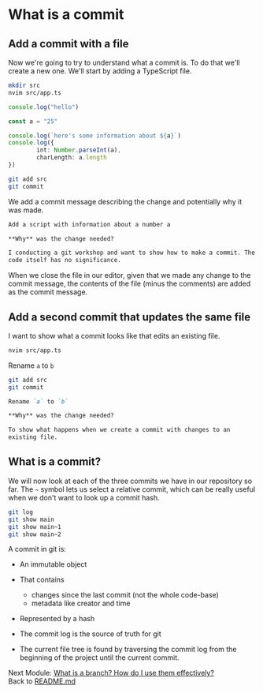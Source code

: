 # What is a commit

## Add a commit with a file

Now we're going to try to understand what a commit is. To do that we'll create
a new one. We'll start by adding a TypeScript file.

```sh
mkdir src
nvim src/app.ts
```

```typescript
console.log("hello")

const a = "25"

console.log(`here's some information about ${a}`)
console.log({
        int: Number.parseInt(a),
        charLength: a.length
})
```

```sh
git add src
git commit
```

We add a commit message describing the change and potentially why it was made.

```markdown
Add a script with information about a number a

**Why** was the change needed?

I conducting a git workshop and want to show how to make a commit. The
code itself has no significance.
```

When we close the file in our editor, given that we made any change to the
commit message, the contents of the file (minus the comments) are added as
the commit message.

## Add a second commit that updates the same file

I want to show what a commit looks like that edits an existing file.

```sh
nvim src/app.ts
```

Rename `a` to `b`

```sh
git add src
git commit
```

```markdown
Rename `a` to `b`

**Why** was the change needed?

To show what happens when we create a commit with changes to an
existing file.
```

## What is a commit?

We will now look at each of the three commits we have in our repository so far.
The `~` symbol lets us select a relative commit, which can be really useful when
we don't want to look up a commit hash.

```sh
git log
git show main
git show main~1
git show main~2
```

A commit in git is:

- An immutable object
- That contains
  - changes since the last commit (not the whole code-base)
  - metadata like creator and time
- Represented by a hash

- The commit log is the source of truth for git
- The current file tree is found by traversing the commit log from the beginning
  of the project until the current commit.

Next Module: [What is a branch? How do I use them effectively?](03_what_is_a_branch.md)  
Back to [README.md](README.md)
